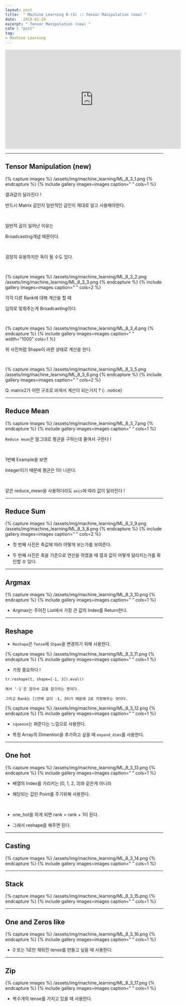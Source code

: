 ```yaml
---
layout: post
title:  " Machine Learning 8-(3) :: Tensor Manipulation (new) "
date:   2018-02-19
excerpt: " Tensor Manipulation (new) "
cate : "post"
tag:
- Machine Learning
---
```


<iframe width="560" height="315" src="https://www.youtube.com/embed/ZYX0FaqUeN4" frameborder="0" allow="encrypted-media" allowfullscreen></iframe>

---


## Tensor Manipulation (new)


{% capture images %}
/assets/img/machine_learning/ML_8_3_1.png
{% endcapture %}
{% include gallery images=images caption=" " cols=1 %}

결과값이 달라진다 ! 

반드시 Matrix 곱인지 일반적인 곱인지 제대로 알고 사용해야한다.

<br>

일반적 곱이 일어난 이유는

Broadcasting개념 때문이다.

<br>

굉장히 유용하지만 독이 될 수도 있다.

<br>


{% capture images %}
/assets/img/machine_learning/ML_8_3_2.png
/assets/img/machine_learning/ML_8_3_3.png
{% endcapture %}
{% include gallery images=images caption=" "  cols=2 %}

각각 다른 Rank에 대해 계산을 할 때 

임의로 맞춰주는게 Broadcasting이다.

<br>


{% capture images %}
/assets/img/machine_learning/ML_8_3_4.png
{% endcapture %}
{% include gallery images=images caption=" " width="1000" cols=1 %}

위 사진처럼 Shape이 바뀐 상태로 계산을 한다.

<br>

{% capture images %}
/assets/img/machine_learning/ML_8_3_5.png
/assets/img/machine_learning/ML_8_3_6.png
{% endcapture %}
{% include gallery images=images caption=" "  cols=2 %}


Q. matrix2가 어떤 구조로 바껴서 계산이 되는거지 ?
{: .notice}





---

## Reduce Mean

{% capture images %}
/assets/img/machine_learning/ML_8_3_7.png
{% endcapture %}
{% include gallery images=images caption=" "  cols=1 %}

`Reduce mean`은 말그대로 평균을 구하는데 줄여서 구한다 !
  
  <br>

1번째 Example을 보면 

Integer이기 때문에 평균은 1이 나온다.

<br>

같은 reduce_mean을 사용하더라도 `axis`에 따라 값이 달라진다 !


---

## Reduce Sum


{% capture images %}
/assets/img/machine_learning/ML_8_3_9.png
/assets/img/machine_learning/ML_8_3_8.png
{% endcapture %}
{% include gallery images=images caption=" "  cols=2 %}

* 첫 번째 사진은 축값에 따라 어떻게 보는가를 보여준다.

* 두 번째 사진은 축을 기준으로 연산을 하였을 때 결과 값이 어떻게 달라지는가를 확인할 수 있다.

---

## Argmax


{% capture images %}
/assets/img/machine_learning/ML_8_3_10.png
{% endcapture %}
{% include gallery images=images caption=" "  cols=1 %}

* Argmax는 주어진 List에서 가장 큰 값의 Index를 Return한다. 


---

## Reshape

* `Reshape`은 `Tense`에 `Shpae`을 변경하기 위해 사용한다.

{% capture images %}
/assets/img/machine_learning/ML_8_3_11.png
{% endcapture %}
{% include gallery images=images caption=" "  cols=1 %}


* 가장 중요하다 ! 

```
tr.reshape(t, shape=[-1, 3]).eval()

에서 '-1'은 알아서 값을 잡으라는 뜻이다.

그리고 Rank는 []안에 값이 -1, 3이기 때문에 2로 지정해주는 것이다.
```



{% capture images %}
/assets/img/machine_learning/ML_8_3_12.png
{% endcapture %}
{% include gallery images=images caption=" "  cols=1 %}



* `squeeze`는 펴준다는 느낌으로 사용한다.

* 특정 Array의 Dimention을 추가하고 싶을 때 `expand_dims`를 사용한다.


---

## One hot

{% capture images %}
/assets/img/machine_learning/ML_8_3_13.png
{% endcapture %}
{% include gallery images=images caption=" "  cols=1 %}


* 배열의 Index를 가리키는 [0, 1, 2, 3]와 같은게 아니라 

* 해당되는 값만 Point를 주기위해 사용한다.

<br>

* one_hot을 하게 되면 rank = rank + 1이 된다.

* 그래서 reshape을 해주면 된다.


---


## Casting


{% capture images %}
/assets/img/machine_learning/ML_8_3_14.png
{% endcapture %}
{% include gallery images=images caption=" "  cols=1 %}


---

## Stack


{% capture images %}
/assets/img/machine_learning/ML_8_3_15.png
{% endcapture %}
{% include gallery images=images caption=" "  cols=1 %}


---

## One and Zeros like

{% capture images %}
/assets/img/machine_learning/ML_8_3_16.png
{% endcapture %}
{% include gallery images=images caption=" "  cols=1 %}

* 0 또는 1로만 채워진 tense를 만들고 싶을 때 사용한다.

---

## Zip

{% capture images %}
/assets/img/machine_learning/ML_8_3_17.png
{% endcapture %}
{% include gallery images=images caption=" "  cols=1 %}

* 복수개의 tense를 가지고 있을 때 사용한다.



